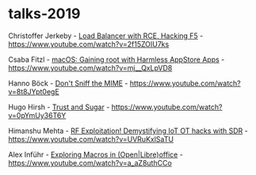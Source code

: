# talks-2019

Christoffer Jerkeby - [Load Balancer with RCE, Hacking F5](Command_Injection_iRule_nomedia.pdf) - https://www.youtube.com/watch?v=2f15ZOIU7ks

Csaba Fitzl - [macOS: Gaining root with Harmless AppStore Apps](Getting_root_with_benign_AppStore_apps_vSecurityFest.pdf) - https://www.youtube.com/watch?v=mj__QxLpVD8

Hanno Böck - [Don't Sniff the MIME](Dont_Sniff_the_MIME_-_File_Upload_XSS_vulnerabilities.pdf) - https://www.youtube.com/watch?v=8t8JYpt0egE

Hugo Hirsh - [Trust and Sugar](Trust_and_Sugar.pdf) - https://www.youtube.com/watch?v=0pYmUy36T6Y

Himanshu Mehta - [RF Exploitation! Demystifying IoT OT hacks with SDR](HimanshuMehta.pdf) - https://www.youtube.com/watch?v=UVRuKxlSaTU

Alex Inführ - [Exploring Macros in (Open|Libre)office](Alex_Infuhr_Libreoffice.pdf) - https://www.youtube.com/watch?v=a_aZ8uthCCo
